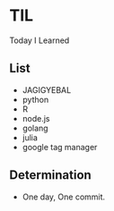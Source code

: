# TIL
Today I Learned

## List
- JAGIGYEBAL
- python
- R
- node.js
- golang
- julia
- google tag manager

## Determination
- One day, One commit.
